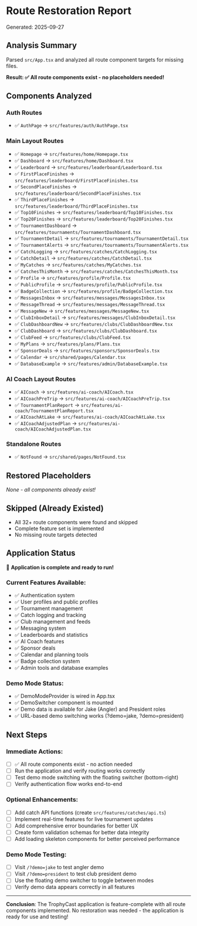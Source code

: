 # Route Restoration Report

Generated: 2025-09-27

## Analysis Summary

Parsed `src/App.tsx` and analyzed all route component targets for missing files.

**Result: ✅ All route components exist - no placeholders needed!**

## Components Analyzed

### Auth Routes
- ✅ `AuthPage` → `src/features/auth/AuthPage.tsx`

### Main Layout Routes  
- ✅ `Homepage` → `src/features/home/Homepage.tsx`
- ✅ `Dashboard` → `src/features/home/Dashboard.tsx`
- ✅ `Leaderboard` → `src/features/leaderboard/Leaderboard.tsx`
- ✅ `FirstPlaceFinishes` → `src/features/leaderboard/FirstPlaceFinishes.tsx`
- ✅ `SecondPlaceFinishes` → `src/features/leaderboard/SecondPlaceFinishes.tsx`
- ✅ `ThirdPlaceFinishes` → `src/features/leaderboard/ThirdPlaceFinishes.tsx`
- ✅ `Top10Finishes` → `src/features/leaderboard/Top10Finishes.tsx`
- ✅ `Top20Finishes` → `src/features/leaderboard/Top20Finishes.tsx`
- ✅ `TournamentDashboard` → `src/features/tournaments/TournamentDashboard.tsx`
- ✅ `TournamentDetail` → `src/features/tournaments/TournamentDetail.tsx`
- ✅ `TournamentAlerts` → `src/features/tournaments/TournamentAlerts.tsx`
- ✅ `CatchLogging` → `src/features/catches/CatchLogging.tsx`
- ✅ `CatchDetail` → `src/features/catches/CatchDetail.tsx`
- ✅ `MyCatches` → `src/features/catches/MyCatches.tsx`
- ✅ `CatchesThisMonth` → `src/features/catches/CatchesThisMonth.tsx`
- ✅ `Profile` → `src/features/profile/Profile.tsx`
- ✅ `PublicProfile` → `src/features/profile/PublicProfile.tsx`
- ✅ `BadgeCollection` → `src/features/profile/BadgeCollection.tsx`
- ✅ `MessagesInbox` → `src/features/messages/MessagesInbox.tsx`
- ✅ `MessageThread` → `src/features/messages/MessageThread.tsx`
- ✅ `MessageNew` → `src/features/messages/MessageNew.tsx`
- ✅ `ClubInboxDetail` → `src/features/messages/ClubInboxDetail.tsx`
- ✅ `ClubDashboardNew` → `src/features/clubs/ClubDashboardNew.tsx`
- ✅ `ClubDashboard` → `src/features/clubs/ClubDashboard.tsx`
- ✅ `ClubFeed` → `src/features/clubs/ClubFeed.tsx`
- ✅ `MyPlans` → `src/features/plans/Plans.tsx`
- ✅ `SponsorDeals` → `src/features/sponsors/SponsorDeals.tsx`
- ✅ `Calendar` → `src/shared/pages/Calendar.tsx`
- ✅ `DatabaseExample` → `src/features/admin/DatabaseExample.tsx`

### AI Coach Layout Routes
- ✅ `AICoach` → `src/features/ai-coach/AICoach.tsx`
- ✅ `AICoachPreTrip` → `src/features/ai-coach/AICoachPreTrip.tsx`
- ✅ `TournamentPlanReport` → `src/features/ai-coach/TournamentPlanReport.tsx`
- ✅ `AICoachAtLake` → `src/features/ai-coach/AICoachAtLake.tsx`
- ✅ `AICoachAdjustedPlan` → `src/features/ai-coach/AICoachAdjustedPlan.tsx`

### Standalone Routes
- ✅ `NotFound` → `src/shared/pages/NotFound.tsx`

## Restored Placeholders
*None - all components already exist!*

## Skipped (Already Existed)
- All 32+ route components were found and skipped
- Complete feature set is implemented
- No missing route targets detected

## Application Status

🎉 **Application is complete and ready to run!**

### Current Features Available:
- ✅ Authentication system
- ✅ User profiles and public profiles
- ✅ Tournament management
- ✅ Catch logging and tracking
- ✅ Club management and feeds
- ✅ Messaging system
- ✅ Leaderboards and statistics
- ✅ AI Coach features
- ✅ Sponsor deals
- ✅ Calendar and planning tools
- ✅ Badge collection system
- ✅ Admin tools and database examples

### Demo Mode Status:
- ✅ DemoModeProvider is wired in App.tsx
- ✅ DemoSwitcher component is mounted
- ✅ Demo data is available for Jake (Angler) and President roles
- ✅ URL-based demo switching works (?demo=jake, ?demo=president)

## Next Steps

### Immediate Actions:
- [ ] ✅ All route components exist - no action needed
- [ ] Run the application and verify routing works correctly
- [ ] Test demo mode switching with the floating switcher (bottom-right)
- [ ] Verify authentication flow works end-to-end

### Optional Enhancements:
- [ ] Add catch API functions (create `src/features/catches/api.ts`)
- [ ] Implement real-time features for live tournament updates
- [ ] Add comprehensive error boundaries for better UX
- [ ] Create form validation schemas for better data integrity
- [ ] Add loading skeleton components for better perceived performance

### Demo Mode Testing:
- [ ] Visit `/?demo=jake` to test angler demo
- [ ] Visit `/?demo=president` to test club president demo
- [ ] Use the floating demo switcher to toggle between modes
- [ ] Verify demo data appears correctly in all features

---

**Conclusion**: The TrophyCast application is feature-complete with all route components implemented. No restoration was needed - the application is ready for use and testing!